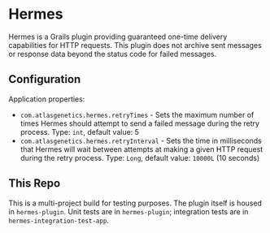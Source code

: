# Hermes
Hermes is a Grails plugin providing guaranteed one-time delivery capabilities for HTTP requests.  This plugin does not
archive sent messages or response data beyond the status code for failed messages.

## Configuration

Application properties:

* `com.atlasgenetics.hermes.retryTimes` - Sets the maximum number of times Hermes should attempt to send a failed
message during the retry process.  Type: `int`, default value: 5
* `com.atlasgenetics.hermes.retryInterval` - Sets the time in milliseconds that Hermes will wait between attempts at
making a given HTTP request during the retry process.  Type: `Long`, default value: `10000L` (10 seconds)

## This Repo

This is a multi-project build for testing purposes.  The plugin itself is housed in `hermes-plugin`.  Unit tests are
in `hermes-plugin`; integration tests are in `hermes-integration-test-app`.
